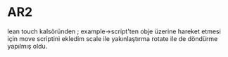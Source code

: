 # AR2
lean touch kalsöründen ; example->script'ten
obje üzerine hareket etmesi için move scriptini ekledim 
scale ile yakınlaştırma
rotate ile de döndürme yapılmış oldu.
